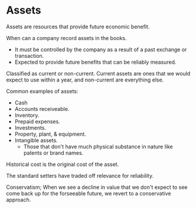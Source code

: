 
# Assets

Assets are resources that provide future economic benefit.

When can a company record assets in the books.
* It must be controlled by the company as a result of a past exchange or transaction.
* Expected to provide future benefits that can be reliably measured.

Classified as current or non-current.
Current assets are ones that we would expect to use within a year, and non-current are everything else.

Common examples of assets:
* Cash
* Accounts receiveable.
* Inventory.
* Prepaid expenses.
* Investments.
* Property, plant, & equipment.
* Intangible assets.
  * Those that don't have much physical substance in nature like patents or brand names.

Historical cost is the original cost of the asset.

The standard setters have traded off relevance for reliability.

Conservatism; When we see a decline in value that we don't expect to see come back up for the forseeable future, we revert to a conservative approach.

